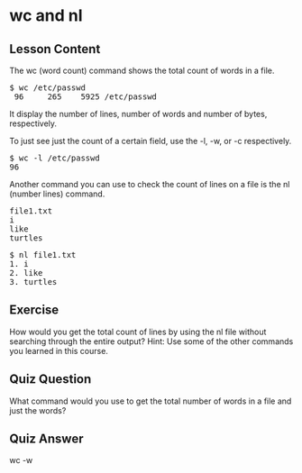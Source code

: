 # wc and nl

## Lesson Content

The wc (word count) command shows the total count of words in a file.

<pre>$ wc /etc/passwd
 96     265    5925 /etc/passwd
</pre>

It display the number of lines, number of words and number of bytes, respectively.

To just see just the count of a certain field, use the -l, -w, or -c respectively.

<pre>$ wc -l /etc/passwd
96</pre>

Another command you can use to check the count of lines on a file is the nl (number lines) command.

<pre>
file1.txt
i
like
turtles
</pre>

<pre>$ nl file1.txt
1. i
2. like
3. turtles
</pre>

## Exercise

How would you get the total count of lines by using the nl file without searching through the entire output? Hint: Use some of the other commands you learned in this course.

## Quiz Question

What command would you use to get the total number of words in a file and just the words?

## Quiz Answer

wc -w